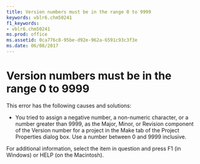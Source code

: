 ```yaml
---
title: Version numbers must be in the range 0 to 9999
keywords: vblr6.chm50241
f1_keywords:
- vblr6.chm50241
ms.prod: office
ms.assetid: 0ca776c8-95be-d92e-962a-6591c93c3f3e
ms.date: 06/08/2017
---
```



# Version numbers must be in the range 0 to 9999

This error has the following causes and solutions:



- You tried to assign a negative number, a non-numeric character, or a number greater than 9999, as the Major, Minor, or Revision component of the Version number for a project in the Make tab of the Project Properties dialog box. Use a number between 0 and 9999 inclusive.
    

For additional information, select the item in question and press F1 (in Windows) or HELP (on the Macintosh).

